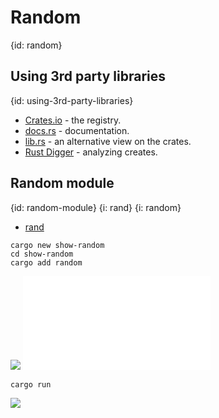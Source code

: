 # Random
{id: random}

## Using 3rd party libraries
{id: using-3rd-party-libraries}

* [Crates.io](https://crates.io/) - the registry.
* [docs.rs](https://docs.rs/) - documentation.
* [lib.rs](https://lib.rs/) - an alternative view on the crates.
* [Rust Digger](https://rust-digger.code-maven.com/) - analyzing creates.


## Random module
{id: random-module}
{i: rand}
{i: random}

* [rand](https://lib.rs/crates/rand)

```
cargo new show-random
cd show-random
cargo add random
```

![](examples/random/show-random/Cargo.toml)
![](examples/random/show-random/src/main.rs)

```
cargo run
```

![](examples/random/show-random/out.out)
